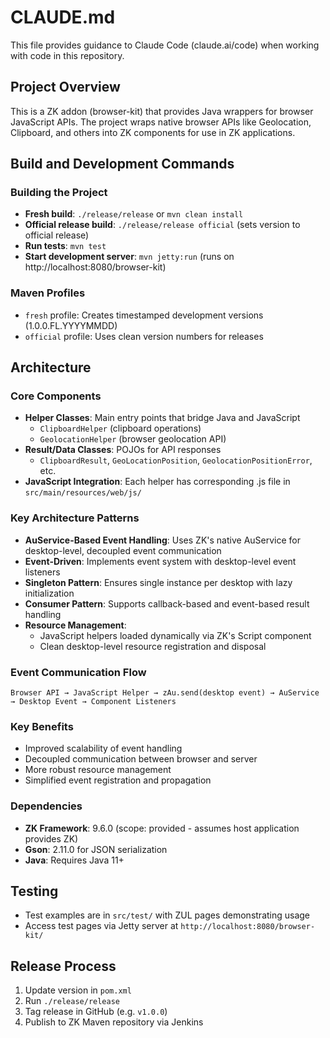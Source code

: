 # CLAUDE.md

This file provides guidance to Claude Code (claude.ai/code) when working with code in this repository.

## Project Overview

This is a ZK addon (browser-kit) that provides Java wrappers for browser JavaScript APIs. The project wraps native browser APIs like Geolocation, Clipboard, and others into ZK components for use in ZK applications.

## Build and Development Commands

### Building the Project
- **Fresh build**: `./release/release` or `mvn clean install`
- **Official release build**: `./release/release official` (sets version to official release)
- **Run tests**: `mvn test`
- **Start development server**: `mvn jetty:run` (runs on http://localhost:8080/browser-kit)

### Maven Profiles
- `fresh` profile: Creates timestamped development versions (1.0.0.FL.YYYYMMDD)
- `official` profile: Uses clean version numbers for releases

## Architecture

### Core Components
- **Helper Classes**: Main entry points that bridge Java and JavaScript
  - `ClipboardHelper` (clipboard operations)
  - `GeolocationHelper` (browser geolocation API)
- **Result/Data Classes**: POJOs for API responses
  - `ClipboardResult`, `GeoLocationPosition`, `GeolocationPositionError`, etc.
- **JavaScript Integration**: Each helper has corresponding .js file in `src/main/resources/web/js/`

### Key Architecture Patterns
- **AuService-Based Event Handling**: Uses ZK's native AuService for desktop-level, decoupled event communication
- **Event-Driven**: Implements event system with desktop-level event listeners
- **Singleton Pattern**: Ensures single instance per desktop with lazy initialization
- **Consumer Pattern**: Supports callback-based and event-based result handling
- **Resource Management**: 
  - JavaScript helpers loaded dynamically via ZK's Script component
  - Clean desktop-level resource registration and disposal

### Event Communication Flow
```
Browser API → JavaScript Helper → zAu.send(desktop event) → AuService → Desktop Event → Component Listeners
```

### Key Benefits
- Improved scalability of event handling
- Decoupled communication between browser and server
- More robust resource management
- Simplified event registration and propagation

### Dependencies
- **ZK Framework**: 9.6.0 (scope: provided - assumes host application provides ZK)
- **Gson**: 2.11.0 for JSON serialization
- **Java**: Requires Java 11+

## Testing
- Test examples are in `src/test/` with ZUL pages demonstrating usage
- Access test pages via Jetty server at `http://localhost:8080/browser-kit/`

## Release Process
1. Update version in `pom.xml`
2. Run `./release/release`
3. Tag release in GitHub (e.g. `v1.0.0`)
4. Publish to ZK Maven repository via Jenkins